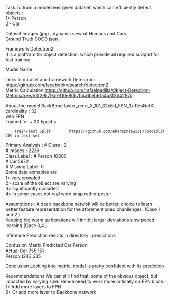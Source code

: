 Task		To train a model over given dataset, which can efficiently detect objects :								
		1> Person								
		2> Car								
										
Dataset		Images (jpg) , dynamic view of Humans and Cars 								
Ground Truth		COCO json								
										
Framework		Detectron2								
		It is a platform for object detection. which provide all required support for fast training 								
										
Model Name										
										
										
Links to dataset and framework		Detectron: 		https://github.com/facebookresearch/detectron2						
		Metric Calculation		https://github.com/rafaelpadilla/Object-Detection-Metrics/tree/e3f29579afef10e8057bda1beb6154a3f354287c						
										
About the model		BackBone		faster_rcnn_X_101_32x8d_FPN_3x			ResNetXt			
							cardinality : 32			
							with FPN			
							Trained for ~ 30 Epochs			
										
		Train/Test Split		https://github.com/akarazniewicz/cocosplit			20% in test set			
										
Primary Analysis	 :
  	# Class 	     :	2						
		# images	     : 	2239						
		Class Label    : # Person	10800						
		                 # Car	5972						
	  # Missing Label:	0		
		Some data exmaples are 								
			1> very crowded							
			2> scale of the object are varying							
			3> significantly occluded							
			4> in some cases not real word snap rather poster							
										
										
										
Assumptions	:	A deep backbone netwok will be better. choice to learn  better feature representation for the aforementioned chanllenges. (Case 1 and 2 )								
		Keeping big warm up iterations will inhibit larger deviations slow paced learning  (Case 3,4 )								
										
Inference		Prediction results in directory : predictions								
										
Confusion Matrix	       		Predicted     Car	    Person						
		       Actual            Car	        755	    151						
		                        Person	      1243    235						
										
										
										
Conclusion		Looking into metric, model is pretty confident with its prediction		



Recommendations		We can still find that, some of the obvious object, but impacted by varying size. Hence need to work more critically on  FPN block. 								
		1> Add more layers to FPN 								
		2> Or add more layer to Backbone network 								
										
										
										
